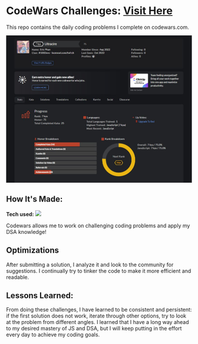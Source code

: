 # CodeWars Challenges: <a target="_blank" href="https://www.codewars.com/users/Ultracire" >Visit Here</a> 
This repo contains the daily coding problems I complete on codewars.com.


![alt tag](pictures/Codewars.JPG)

## How It's Made:

**Tech used:** <img src="https://img.shields.io/static/v1?label=|&message=JAVASCRIPT&color=3c7f5d&style=plastic&logo=javascript"/>

Codewars allows me to work on challenging coding problems and apply my DSA knowledge!

## Optimizations

After submitting a solution, I analyze it and look to the community for suggestions. I continually try to tinker the code to make it more efficient and readable. 

## Lessons Learned:

From doing these challenges, I have learned to be consistent and persistent: if the first solution does not work, iterate through other options, try to look at the problem from different angles. I learned that I have a long way ahead to my desired mastery of JS and DSA, but I will keep putting in the effort every day to achieve my coding goals.




